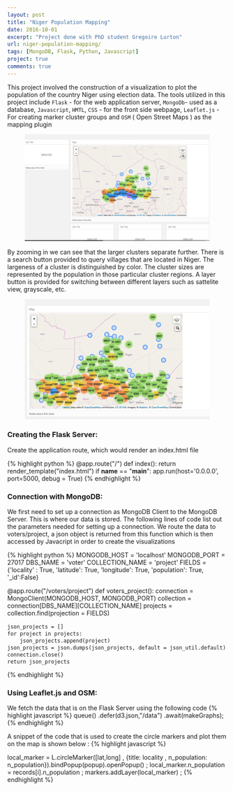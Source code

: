 ```yaml
---
layout: post
title: "Niger Population Mapping"
date: 2016-10-01
excerpt: "Project done with PhD student Gregoire Lurton"
url: niger-population-mapping/
tags: [MongoDB, Flask, Python, Javascript]
project: true
comments: true
---
```




This project involved the construction of a visualization to plot the population of the country Niger using election data. The tools utilized in this project include `Flask` - for the web application server, `MongoDb`- used as a database, `Javascript`, `HMTL`, `CSS` - for the front side webpage, `Leaflet.js` - For creating marker cluster groups and `OSM` ( Open Street Maps ) as the mapping plugin

<figure>
	<img src="/assets/img/pop1.png">
	
</figure>

By zooming in we can see that the larger clusters separate further. There is a search button provided to query villages that are located in Niger. The largeness of a cluster is distinguished by color. The cluster sizes are represented by the population in those particular cluster regions. A layer button is provided for switching between different layers such as sattelite view, grayscale, etc.

<figure>
	<img src="/assets/img/pop2.png">
	
</figure>



### Creating the Flask Server: 
Create the application route, which would render an index.html file

{% highlight python %}
@app.route("/")
def index():
	return render_template("index.html")
if __name__ == "__main__":
	app.run(host='0.0.0.0', port=5000, debug = True)
{% endhighlight %}

### Connection with MongoDB:

We first need to set up a connection as MongoDB Client to the MongoDB Server. This is where our data is stored. The following lines of code list out the parameters needed for setting up a connection. We route the data to voters/project, a json object is returned from this function which is then accessed by Javacript in order to create the visualizations

{% highlight python %}
MONGODB_HOST = 'localhost'
MONGODB_PORT = 27017
DBS_NAME = 'voter'
COLLECTION_NAME = 'project'
FIELDS = {'locality' : True, 'latitude': True, 'longitude': True, 'population': True, '_id':False}

@app.route("/voters/project")
def voters_project():
	connection = MongoClient(MONGODB_HOST, MONGODB_PORT)
	collection = connection[DBS_NAME][COLLECTION_NAME]
	projects = collection.find(projection = FIELDS)

	json_projects = []
	for project in projects:
		json_projects.append(project)
	json_projects = json.dumps(json_projects, default = json_util.default)
	connection.close()
	return json_projects
{% endhighlight %}

### Using Leaflet.js and OSM:

We fetch the data that is on the Flask Server using the following code 
{% highlight javascript %}
queue()
	.defer(d3.json,"/data")
	.await(makeGraphs);
{% endhighlight %}

A snippet of the code that is used to create the circle markers and plot them on the map is shown below :
{% highlight javascript %}

local_marker = L.circleMarker([lat,long] , {title: locality , n_population: n_population}).bindPopup(popup).openPopup() ;
				local_marker.n_population = records[i].n_population ;
				markers.addLayer(local_marker) ;
{% endhighlight %}



